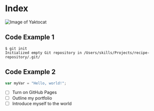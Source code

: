 # Index
![Image of Yaktocat](https://octodex.github.com/images/yaktocat.png)
## Code Example 1
```
$ git init
Initialized empty Git repository in /Users/skills/Projects/recipe-repository/.git/
```
## Code Example 2
``` javascript
var myVar = "Hello, world!";
```
- [ ] Turn on GitHub Pages
- [ ] Outline my portfolio
- [ ] Introduce myself to the world
